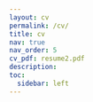```yaml
---
layout: cv  
permalink: /cv/
title: cv
nav: true
nav_order: 5
cv_pdf: resume2.pdf
description: 
toc:
  sidebar: left
---
```

